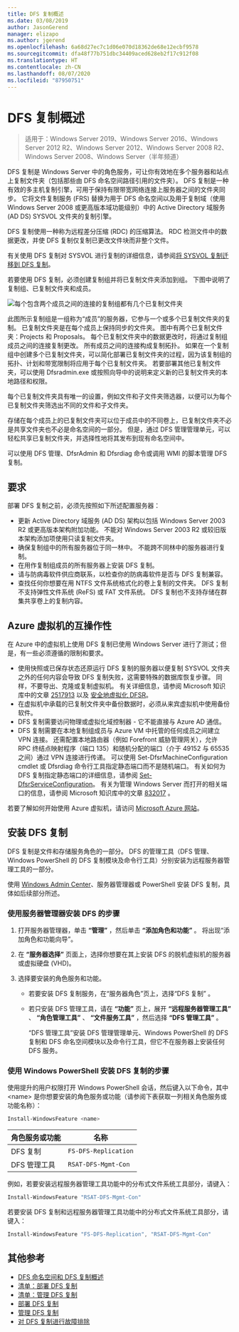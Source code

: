 ```yaml
---
title: DFS 复制概述
ms.date: 03/08/2019
author: JasonGerend
manager: elizapo
ms.author: jgerend
ms.openlocfilehash: 6a68d27ec7c1d06e070d18362de68e12ecbf9578
ms.sourcegitcommit: dfa48f77b751dbc34409aced628eb2f17c912f08
ms.translationtype: HT
ms.contentlocale: zh-CN
ms.lasthandoff: 08/07/2020
ms.locfileid: "87950751"
---
```

# <a name="dfs-replication-overview"></a>DFS 复制概述

> 适用于：Windows Server 2019、Windows Server 2016、Windows Server 2012 R2、Windows Server 2012、Windows Server 2008 R2、Windows Server 2008、Windows Server（半年频道）

DFS 复制是 Windows Server 中的角色服务，可让你有效地在多个服务器和站点上复制文件夹（包括那些由 DFS 命名空间路径引用的文件夹）。 DFS 复制是一种有效的多主机复制引擎，可用于保持有限带宽网络连接上服务器之间的文件夹同步。 它将文件复制服务 (FRS) 替换为用于 DFS 命名空间以及用于复制域（使用 Windows Server 2008 或更高版本域功能级别）中的 Active Directory 域服务 (AD DS) SYSVOL 文件夹的复制引擎。

DFS 复制使用一种称为远程差分压缩 (RDC) 的压缩算法。 RDC 检测文件中的数据更改，并使 DFS 复制仅复制已更改文件块而非整个文件。

有关使用 DFS 复制对 SYSVOL 进行复制的详细信息，请参阅[将 SYSVOL 复制迁移到 DFS 复制](migrate-sysvol-to-dfsr.md)。

若要使用 DFS 复制，必须创建复制组并将已复制文件夹添加到组。 下图中说明了复制组、已复制文件夹和成员。

![每个包含两个成员之间的连接的复制组都有几个已复制文件夹](media/dfsr-overview.gif)

此图所示复制组是一组称为“成员”的服务器，它参与一个或多个已复制文件夹的复制。 已复制文件夹是在每个成员上保持同步的文件夹。 图中有两个已复制文件夹：Projects 和 Proposals。 每个已复制文件夹中的数据更改时，将通过复制组成员之间的连接复制更改。 所有成员之间的连接构成复制拓扑。
如果在一个复制组中创建多个已复制文件夹，可以简化部署已复制文件夹的过程，因为该复制组的拓扑、计划和带宽限制将应用于每个已复制文件夹。 若要部署其他已复制文件夹，可以使用 Dfsradmin.exe 或按照向导中的说明来定义新的已复制文件夹的本地路径和权限。

每个已复制文件夹具有唯一的设置，例如文件和子文件夹筛选器，以便可以为每个已复制文件夹筛选出不同的文件和子文件夹。

存储在每个成员上的已复制文件夹可以位于成员中的不同卷上，已复制文件夹不必是共享文件夹也不必是命名空间的一部分。 但是，通过 DFS 管理管理单元，可以轻松共享已复制文件夹，并选择性地将其发布到现有命名空间中。

可以使用 DFS 管理、DfsrAdmin 和 Dfsrdiag 命令或调用 WMI 的脚本管理 DFS 复制。

## <a name="requirements"></a>要求

部署 DFS 复制之前，必须先按照如下所述配置服务器：

- 更新 Active Directory 域服务 (AD DS) 架构以包括 Windows Server 2003 R2 或更高版本架构附加功能。 不能对 Windows Server 2003 R2 或较旧版本架构添加项使用只读复制文件夹。
- 确保复制组中的所有服务器位于同一林中。 不能跨不同林中的服务器进行复制。
- 在用作复制组成员的所有服务器上安装 DFS 复制。
- 请与防病毒软件供应商联系，以检查你的防病毒软件是否与 DFS 复制兼容。
- 查找任何你想要在用 NTFS 文件系统格式化的卷上复制的文件夹。 DFS 复制不支持弹性文件系统 (ReFS) 或 FAT 文件系统。 DFS 复制也不支持存储在群集共享卷上的复制内容。

## <a name="interoperability-with-azure-virtual-machines"></a>Azure 虚拟机的互操作性

在 Azure 中的虚拟机上使用 DFS 复制已使用 Windows Server 进行了测试；但是，有一些必须遵循的限制和要求。

- 使用快照或已保存状态还原运行 DFS 复制的服务器以便复制 SYSVOL 文件夹之外的任何内容会导致 DFS 复制失败，这需要特殊的数据库恢复步骤。 同样，不要导出、克隆或复制虚拟机。 有关详细信息，请参阅 Microsoft 知识库中的文章 [2517913](https://support.microsoft.com/kb/2517913) 以及 [安全地虚拟化 DFSR](https://techcommunity.microsoft.com/t5/storage-at-microsoft/safely-virtualizing-dfsr/ba-p/424671)。
- 在虚拟机中承载的已复制文件夹中备份数据时，必须从来宾虚拟机中使用备份软件。
- DFS 复制需要访问物理或虚拟化域控制器 - 它不能直接与 Azure AD 通信。
- DFS 复制需要在本地复制组成员与 Azure VM 中托管的任何成员之间建立 VPN 连接。 还需配置本地路由器（例如 Forefront 威胁管理网关），允许 RPC 终结点映射程序（端口 135）和随机分配的端口（介于 49152 与 65535 之间）通过 VPN 连接进行传递。 可以使用 Set-DfsrMachineConfiguration cmdlet 或 Dfsrdiag 命令行工具指定静态端口而不是随机端口。 有关如何为 DFS 复制指定静态端口的详细信息，请参阅 [Set-DfsrServiceConfiguration](/powershell/module/dfsr/set-dfsrserviceconfiguration)。 有关为管理 Windows Server 而打开的相关端口的信息，请参阅 Microsoft 知识库中的文章 [832017](https://support.microsoft.com/kb/832017) 。

若要了解如何开始使用 Azure 虚拟机，请访问 [Microsoft Azure 网站](/azure/virtual-machines/)。

## <a name="installing-dfs-replication"></a>安装 DFS 复制

DFS 复制是文件和存储服务角色的一部分。 DFS 的管理工具（DFS 管理、Windows PowerShell 的 DFS 复制模块及命令行工具）分别安装为远程服务器管理工具的一部分。

使用 [Windows Admin Center](../../manage/windows-admin-center/overview.md)、服务器管理器或 PowerShell 安装 DFS 复制，具体如后续部分所述。

### <a name="to-install-dfs-by-using-server-manager"></a>使用服务器管理器安装 DFS 的步骤

1. 打开服务器管理器，单击 **“管理”** ，然后单击 **“添加角色和功能”** 。 将出现“添加角色和功能向导”。

2. 在 **“服务器选择”** 页面上，选择你想要在其上安装 DFS 的脱机虚拟机的服务器或虚拟硬盘 (VHD)。

3. 选择要安装的角色服务和功能。

    - 若要安装 DFS 复制服务，在“服务器角色”页上，选择“DFS 复制” 。

    - 若只安装 DFS 管理工具，请在 **“功能”** 页上，展开 **“远程服务器管理工具”** 、 **“角色管理工具”** 、 **“文件服务工具”** ，然后选择 **“DFS 管理工具”** 。

         “DFS 管理工具”安装 DFS 管理管理单元、Windows PowerShell 的 DFS 复制和 DFS 命名空间模块以及命令行工具，但它不在服务器上安装任何 DFS 服务。

### <a name="to-install-dfs-replication-by-using-windows-powershell"></a>使用 Windows PowerShell 安装 DFS 复制的步骤

使用提升的用户权限打开 Windows PowerShell 会话，然后键入以下命令，其中 <name\> 是你想要安装的角色服务或功能（请参阅下表获取一列相关角色服务或功能名称）：

```PowerShell
Install-WindowsFeature <name>
```

|角色服务或功能|名称|
|---|---|
|DFS 复制|`FS-DFS-Replication`|
|DFS 管理工具|`RSAT-DFS-Mgmt-Con`|

例如，若要安装远程服务器管理工具功能中的分布式文件系统工具部分，请键入：

```PowerShell
Install-WindowsFeature "RSAT-DFS-Mgmt-Con"
```

若要安装 DFS 复制和远程服务器管理工具功能中的分布式文件系统工具部分，请键入：

```PowerShell
Install-WindowsFeature "FS-DFS-Replication", "RSAT-DFS-Mgmt-Con"
```

## <a name="additional-references"></a>其他参考

- [DFS 命名空间和 DFS 复制概述](/previous-versions/windows/it-pro/windows-server-2012-r2-and-2012/jj127250(v%3dws.11))
- [清单：部署 DFS 复制](/previous-versions/windows/it-pro/windows-server-2008-r2-and-2008/cc772201(v%3dws.11))
- [清单：管理 DFS 复制](/previous-versions/windows/it-pro/windows-server-2008-r2-and-2008/cc755035(v%3dws.11))
- [部署 DFS 复制](/previous-versions/windows/it-pro/windows-server-2008-r2-and-2008/cc770925(v%3dws.11))
- [管理 DFS 复制](/previous-versions/windows/it-pro/windows-server-2008-r2-and-2008/cc770925(v%3dws.11))
- [对 DFS 复制进行故障排除](/previous-versions/windows/it-pro/windows-server-2008-r2-and-2008/cc732802(v%3dws.11))
